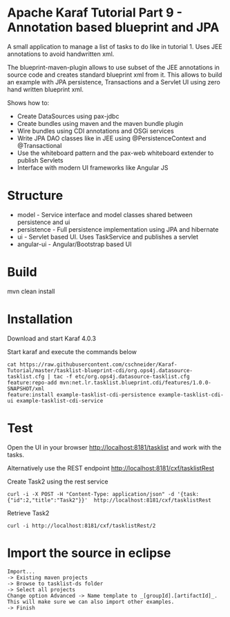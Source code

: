 # Apache Karaf Tutorial Part 9 - Annotation based blueprint and JPA

A small application to manage a list of tasks to do like in tutorial 1. Uses JEE annotations to avoid handwritten xml.

The blueprint-maven-plugin allows to use subset of the JEE annotations in source code and creates standard blueprint xml from it. This allows to build an example with JPA persistence, Transactions and a Servlet UI using zero hand written blueprint xml.

Shows how to:

* Create DataSources using pax-jdbc
* Create bundles using maven and the maven bundle plugin
* Wire bundles using CDI annotations and OSGi services
* Write JPA DAO classes like in JEE using @PersistenceContext and @Transactional
* Use the whiteboard pattern and the pax-web whiteboard extender to publish Servlets
* Interface with modern UI frameworks like Angular JS

# Structure

* model - Service interface and model classes shared between persistence and ui
* persistence - Full persistence implementation using JPA and hibernate
* ui - Servlet based UI. Uses TaskService and publishes a servlet 
* angular-ui - Angular/Bootstrap based UI

# Build

mvn clean install

# Installation

Download and start Karaf 4.0.3 

Start karaf and execute the commands below

```Shell
cat https://raw.githubusercontent.com/cschneider/Karaf-Tutorial/master/tasklist-blueprint-cdi/org.ops4j.datasource-tasklist.cfg | tac -f etc/org.ops4j.datasource-tasklist.cfg
feature:repo-add mvn:net.lr.tasklist.blueprint.cdi/features/1.0.0-SNAPSHOT/xml
feature:install example-tasklist-cdi-persistence example-tasklist-cdi-ui example-tasklist-cdi-service
```

# Test

Open the UI in your browser <http://localhost:8181/tasklist> and work with the tasks.

Alternatively use the REST endpoint <http://localhost:8181/cxf/tasklistRest>

Create Task2 using the rest service

	curl -i -X POST -H "Content-Type: application/json" -d '{task:{"id":2,"title":"Task2"}}'  http://localhost:8181/cxf/tasklistRest

Retrieve Task2

	curl -i http://localhost:8181/cxf/tasklistRest/2

# Import the source in eclipse

	Import... 
	-> Existing maven projects 
	-> Browse to tasklist-ds folder 
	-> Select all projects 
	Change option Advanced -> Name template to _[groupId].[artifactId]_. This will make sure we can also import other examples.
	-> Finish
 
